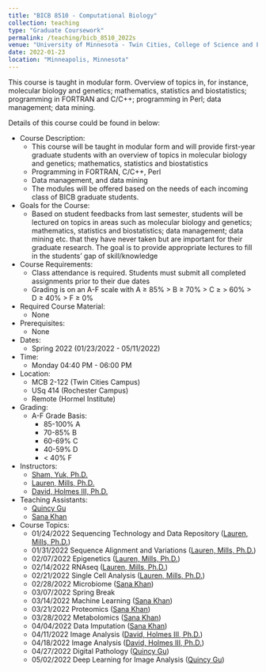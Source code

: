 ```yaml
---
title: "BICB 8510 - Computational Biology"
collection: teaching
type: "Graduate Coursework"
permalink: /teaching/bicb_8510_2022s
venue: "University of Minnesota - Twin Cities, College of Science and Engineering"
date: 2022-01-23
location: "Minneapolis, Minnesota"
---
```


This course is taught in modular form. Overview of topics in, for instance, molecular biology and genetics; mathematics, statistics and biostatistics; programming in FORTRAN and C/C++; programming in Perl; data management; data mining.

Details of this course could be found in below:
* Course Description:
    * This course will be taught in modular form and will provide first-year graduate students with an overview of topics in molecular biology and genetics; mathematics, statistics and biostatistics
    * Programming in FORTRAN, C/C++, Perl 
    * Data management, and data mining 
    * The modules will be offered based on the needs of each incoming class of BICB graduate students.
* Goals for the Course: 
    * Based on student feedbacks from last semester, students will be lectured on topics in areas such as molecular biology and genetics; mathematics, statistics and biostatistics; data management; data mining etc. that they have never taken but are important for their graduate research. The goal is to provide appropriate lectures to fill in the students’ gap of skill/knowledge
* Course Requirements: 
    * Class attendance is required. Students must submit all completed assignments prior to their due dates
    * Grading is on an A-F scale with A ≥ 85% > B ≥ 70% > C ≥ > 60% > D ≥ 40% > F ≥ 0%
* Required Course Material: 
    * None 
* Prerequisites: 
    * None 
* Dates:
    * Spring 2022 (01/23/2022 - 05/11/2022) 
* Time:
    * Monday 04:40 PM - 06:00 PM 
* Location: 
    * MCB 2-122 (Twin Cities Campus)
    * USq 414 (Rochester Campus)
    * Remote (Hormel Institute) 
* Grading: 
    * A-F Grade Basis:
        * 85-100% A
        * 70-85% B
        * 60-69% C
        * 40-59% D
        * < 40% F
* Instructors:
    * [Sham, Yuk, Ph.D.](https://med.umn.edu/bio/integrative-biology-and-physio/yuk-sham)
    * [Lauren, Mills, Ph.D.](https://www.msi.umn.edu/users/ljmills)
    * [David, Holmes III, Ph.D.](https://www.mayo.edu/research/faculty/holmes-david-r-iii-ph-d/bio-00077203)
* Teaching Assistants:
    * [Quincy Gu](https://www.linkedin.com/in/quincygu)
    * [Sana Khan](https://experts.umn.edu/en/persons/sana-f-khan)
* Course Topics:
    * 01/24/2022 Sequencing Technology and Data Repository ([Lauren, Mills, Ph.D.](https://www.msi.umn.edu/users/ljmills)) 
    * 01/31/2022 Sequence Alignment and Variations ([Lauren, Mills, Ph.D.](https://www.msi.umn.edu/users/ljmills)) 
    * 02/07/2022 Epigenetics ([Lauren, Mills, Ph.D.](https://www.msi.umn.edu/users/ljmills)) 
    * 02/14/2022 RNAseq ([Lauren, Mills, Ph.D.](https://www.msi.umn.edu/users/ljmills)) 
    * 02/21/2022 Single Cell Analysis ([Lauren, Mills, Ph.D.](https://www.msi.umn.edu/users/ljmills)) 
    * 02/28/2022 Microbiome ([Sana Khan](https://experts.umn.edu/en/persons/sana-f-khan)) 
    * 03/07/2022 Spring Break  
    * 03/14/2022 Machine Learning ([Sana Khan](https://experts.umn.edu/en/persons/sana-f-khan)) 
    * 03/21/2022 Proteomics ([Sana Khan](https://experts.umn.edu/en/persons/sana-f-khan)) 
    * 03/28/2022 Metabolomics ([Sana Khan](https://experts.umn.edu/en/persons/sana-f-khan)) 
    * 04/04/2022 Data Imputation ([Sana Khan](https://experts.umn.edu/en/persons/sana-f-khan)) 
    * 04/11/2022 Image Analysis ([David, Holmes III, Ph.D.](https://www.mayo.edu/research/faculty/holmes-david-r-iii-ph-d/bio-00077203)) 
    * 04/18/2022 Image Analysis ([David, Holmes III, Ph.D.](https://www.mayo.edu/research/faculty/holmes-david-r-iii-ph-d/bio-00077203)) 
    * 04/27/2022 Digital Pathology ([Quincy Gu](https://www.linkedin.com/in/quincygu)) 
    * 05/02/2022 Deep Learning for Image Analysis ([Quincy Gu](https://www.linkedin.com/in/quincygu)) 